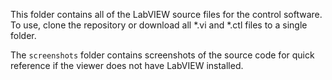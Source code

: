 This folder contains all of the LabVIEW source files for the control software. To use, clone the repository or download all *.vi and *.ctl files to a single folder.

The `screenshots` folder contains screenshots of the source code for quick reference if the viewer does not have LabVIEW installed.